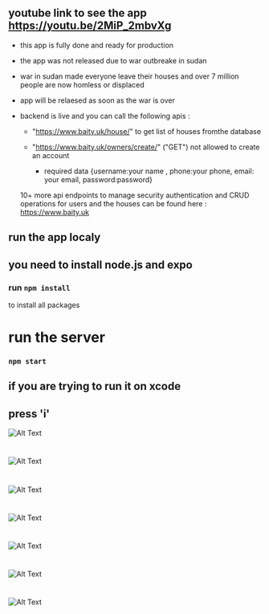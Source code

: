 ## youtube link to see the app https://youtu.be/2MiP_2mbvXg
- this app is fully done and ready for production
- the app was not released due to war outbreake in sudan 
- war in sudan made everyone leave their houses and over 7 million people are now homless or displaced 
- app will be relaesed as soon as the war is over 
- backend is live and you can call the following apis :
    - "https://www.baity.uk/house/" to get list of houses fromthe database
    
    - "https://www.baity.uk/owners/create/" ("GET") not allowed to create an account 
        - required data {username:your name , phone:your phone, email: your email, password:password}
     
    10+ more api endpoints to manage security authentication and CRUD operations for users and the houses can be found here : https://www.baity.uk

## run the app localy 
## you need to install node.js and expo
### run ``` npm install ```
to install all packages  



# run the server 
###    ``` npm start ```
## if you are trying to run it on xcode 

## press 'i'


![Alt Text](./screenshots/img1.PNG)
#
![Alt Text](./screenshots/img2.PNG)
#
![Alt Text](./screenshots/img3.PNG)
#
![Alt Text](./screenshots/img4.PNG)
#
![Alt Text](./screenshots/img5.PNG)
#
![Alt Text](./screenshots/img6.PNG)
#
![Alt Text](./screenshots/img7.PNG)
